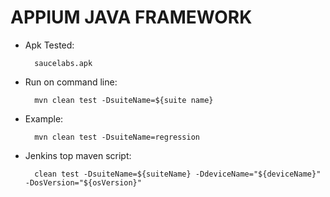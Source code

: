 # APPIUM JAVA FRAMEWORK
* Apk Tested: 

        saucelabs.apk

* Run on command line: 

        mvn clean test -DsuiteName=${suite name}

* Example: 

        mvn clean test -DsuiteName=regression

* Jenkins top maven script:

        clean test -DsuiteName=${suiteName} -DdeviceName="${deviceName}" -DosVersion="${osVersion}"
